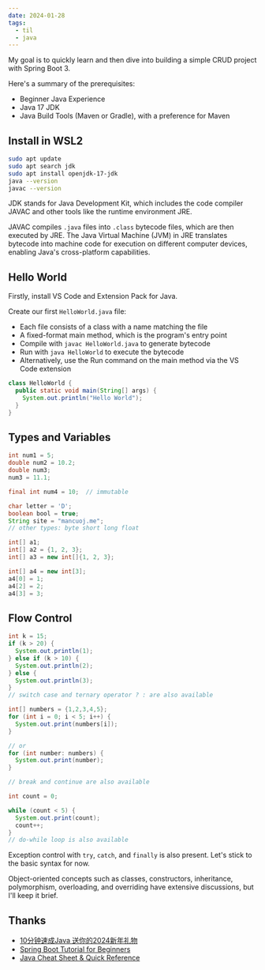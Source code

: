 ```yaml
---
date: 2024-01-28
tags:
  - til
  - java
---
```


My goal is to quickly learn and then dive into building a simple CRUD project with Spring Boot 3.

Here's a summary of the prerequisites:

- Beginner Java Experience
- Java 17 JDK
- Java Build Tools (Maven or Gradle), with a preference for Maven

## Install in WSL2

```sh
sudo apt update
sudo apt search jdk
sudo apt install openjdk-17-jdk
java --version
javac --version
```

JDK stands for Java Development Kit, which includes the code compiler JAVAC and other tools like the runtime environment JRE.

JAVAC compiles `.java` files into `.class` bytecode files, which are then executed by JRE. The Java Virtual Machine (JVM) in JRE translates bytecode into machine code for execution on different computer devices, enabling Java's cross-platform capabilities.

## Hello World

Firstly, install VS Code and Extension Pack for Java.

Create our first `HelloWorld.java` file:

- Each file consists of a class with a name matching the file
- A fixed-format main method, which is the program's entry point
- Compile with `javac HelloWorld.java` to generate bytecode
- Run with `java HelloWorld` to execute the bytecode
- Alternatively, use the Run command on the main method via the VS Code extension

```java
class HelloWorld {
  public static void main(String[] args) {
    System.out.println("Hello World");
  }
}
```

## Types and Variables

```java
int num1 = 5;
double num2 = 10.2;
double num3;
num3 = 11.1;

final int num4 = 10;  // immutable

char letter = 'D';
boolean bool = true;
String site = "mancuoj.me";
// other types: byte short long float
```

```java
int[] a1;
int[] a2 = {1, 2, 3};
int[] a3 = new int[]{1, 2, 3};

int[] a4 = new int[3];
a4[0] = 1;
a4[2] = 2;
a4[3] = 3;
```

## Flow Control

```java
int k = 15;
if (k > 20) {
  System.out.println(1);
} else if (k > 10) {
  System.out.println(2);
} else {
  System.out.println(3);
}
// switch case and ternary operator ? : are also available
```

```java
int[] numbers = {1,2,3,4,5};
for (int i = 0; i < 5; i++) {
  System.out.print(numbers[i]);
}

// or
for (int number: numbers) {
  System.out.print(number);
}

// break and continue are also available
```

```java
int count = 0;

while (count < 5) {
  System.out.print(count);
  count++;
}
// do-while loop is also available
```

Exception control with `try`, `catch`, and `finally` is also present. Let's stick to the basic syntax for now.

Object-oriented concepts such as classes, constructors, inheritance, polymorphism, overloading, and overriding have extensive discussions, but I'll keep it brief.

## Thanks

- [10分钟速成Java 送你的2024新年礼物](https://www.bilibili.com/video/BV1Ee411H7mT/?vd_source=4da426ef9b0e129787ecf66363321458)
- [Spring Boot Tutorial for Beginners](https://www.youtube.com/watch?v=UgX5lgv4uVM)
- [Java Cheat Sheet & Quick Reference](https://quickref.me/java.html)
